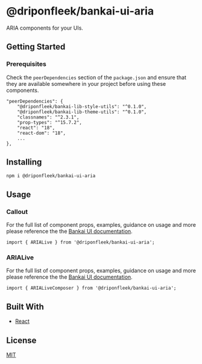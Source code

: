 # @driponfleek/bankai-ui-aria
ARIA components for your UIs.

## Getting Started

### Prerequisites
Check the `peerDependencies` section of the `package.json` and ensure that they are available somewhere in your project before using these components.

```
"peerDependencies": {
    "@driponfleek/bankai-lib-style-utils": "^0.1.0",
    "@driponfleek/bankai-lib-theme-utils": "^0.1.0",
    "classnames": "^2.3.1",
    "prop-types": "^15.7.2",
    "react": "18",
    "react-dom": "18",
    ...
},
```

## Installing
```
npm i @driponfleek/bankai-ui-aria
```

## Usage

### Callout
For the full list of component props, examples, guidance on usage and more please reference the the [Bankai UI documentation](https://bankai-ui.com/?path=/docs/components-callouts--story-aria).

```
import { ARIALive } from '@driponfleek/bankai-ui-aria';
```

### ARIALive
For the full list of component props, examples, guidance on usage and more please reference the the [Bankai UI documentation](https://bankai-ui.com/?path=/story/components-callouts--story-callout-banner).

```
import { ARIALiveComposer } from '@driponfleek/bankai-ui-aria';
```

## Built With
* [React](https://github.com/facebook/react)

## License
[MIT](../../../LICENSE)
